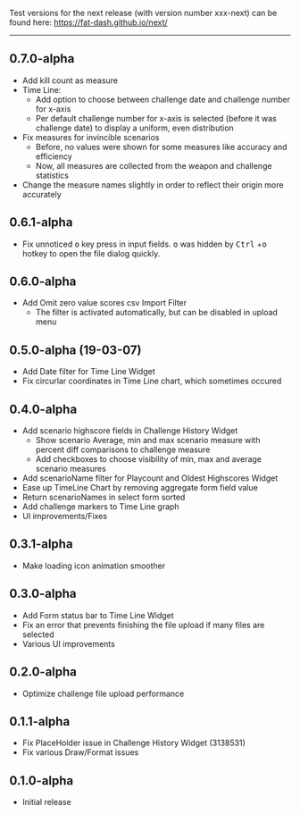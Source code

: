 Test versions for the next release (with version number xxx-next) can be found here: https://fat-dash.github.io/next/

---

## 0.7.0-alpha
- Add kill count as measure
- Time Line: 
  - Add option to choose between challenge date and challenge number for x-axis
  - Per default challenge number for x-axis is selected (before it was challenge date) to display a uniform, even distribution
- Fix measures for invincible scenarios
  - Before, no values were shown for some measures like accuracy and efficiency
  - Now, all measures are collected from the weapon and challenge statistics 
- Change the measure names slightly in order to reflect their origin more accurately

## 0.6.1-alpha
- Fix unnoticed <kbd>o</kbd> key press in input fields. <kbd>o</kbd> was hidden by <kbd>Ctrl</kbd> +<kbd>o</kbd> hotkey to open the file dialog quickly.

## 0.6.0-alpha
- Add Omit zero value scores csv Import Filter
  - The filter is activated automatically, but can be disabled in upload menu

## 0.5.0-alpha (19-03-07)
- Add Date filter for Time Line Widget
- Fix circurlar coordinates in Time Line chart, which sometimes occured

## 0.4.0-alpha
- Add scenario highscore fields in Challenge History Widget
  - Show scenario Average, min and max scenario measure with percent diff comparisons to challenge measure
  - Add checkboxes to choose visibility of min, max and average scenario measures
- Add scenarioName filter for Playcount and Oldest Highscores Widget
- Ease up TimeLine Chart by removing aggregate form field value 
- Return scenarioNames in select form sorted 
- Add challenge markers to Time Line graph
- UI improvements/Fixes

## 0.3.1-alpha
* Make loading icon animation smoother

## 0.3.0-alpha
* Add Form status bar to Time Line Widget
* Fix an error that prevents finishing the file upload if many files are selected
* Various UI improvements

## 0.2.0-alpha
* Optimize challenge file upload performance

## 0.1.1-alpha
* Fix PlaceHolder issue in Challenge History Widget (3138531)
* Fix various Draw/Format issues

## 0.1.0-alpha
* Initial release
